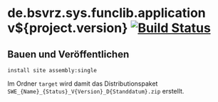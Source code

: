 de.bsvrz.sys.funclib.application v${project.version} [![Build Status](https://travis-ci.org/datenverteiler/de.bsvrz.sys.funclib.application.svg?branch=develop)](https://travis-ci.org/datenverteiler/de.bsvrz.sys.funclib.application)
========================================


Bauen und Veröffentlichen
-------------------------

    install site assembly:single

Im Ordner `target` wird damit das Distributionspaket
`SWE_{Name}_{Status}_V{Version}_D{Standdatum}.zip` erstellt.

